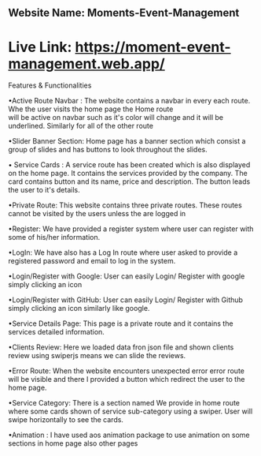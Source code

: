 ## Website Name:  Moments-Event-Management

# Live Link: https://moment-event-management.web.app/

Features & Functionalities

•Active Route Navbar : The website contains a navbar in every each route. Whe the user visits the home page the Home route  
                       will be active on navbar such as it's color will change and it will be underlined. Similarly for all of the other route


•Slider Banner Section: Home page has a banner section which consist a group of slides and has buttons to look throughout the 
                        slides.

• Service Cards : A service route has been created which is also displayed on the home page. It contains the services provided
                  by the company. The card contains button and its name, price and description. The button leads the user to 
                  it's details.

•Private Route: This website contains three private routes. These routes cannot be visited by the users unless the are logged 
                in

•Register: We have provided a register system where user can register with some of his/her information.

•LogIn: We have also has a Log In route where user asked to provide a registered password and email to log in the system.

•Login/Register with Google: User can easily Login/ Register with google simply clicking an icon

•Login/Register with GitHub: User can easily Login/ Register with Github simply clicking an icon similarly like google.

•Service Details Page: This page is a private route and it contains the services detailed information.

•Clients Review: Here we loaded data fron json file and shown clients review using swiperjs means we can slide the reviews.

•Error Route: When the website encounters unexpected error error route will be visible and there I provided a button which 
              redirect the user to the home page.

•Service Category: There is a section named We provide in home route where some cards shown of service sub-category using a 
                   swiper. User will swipe horizontally to see the cards.


•Animation : I have used aos animation package to use animation on some sections in home page also other pages